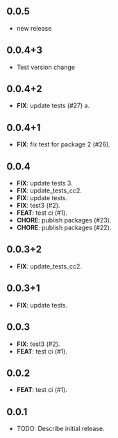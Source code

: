 ## 0.0.5

- new release

## 0.0.4+3

* Test version change

## 0.0.4+2

 - **FIX**: update tests (#27) a.

## 0.0.4+1

 - **FIX**: fix test for package 2 (#26).

## 0.0.4

 - **FIX**: update tests 3.
 - **FIX**: update_tests_cc2.
 - **FIX**: update tests.
 - **FIX**: test3 (#2).
 - **FEAT**: test ci (#1).
 - **CHORE**: publish packages (#23).
 - **CHORE**: publish packages (#22).

## 0.0.3+2

 - **FIX**: update_tests_cc2.

## 0.0.3+1

 - **FIX**: update tests.

## 0.0.3

 - **FIX**: test3 (#2).
 - **FEAT**: test ci (#1).

## 0.0.2

 - **FEAT**: test ci (#1).

## 0.0.1

* TODO: Describe initial release.
